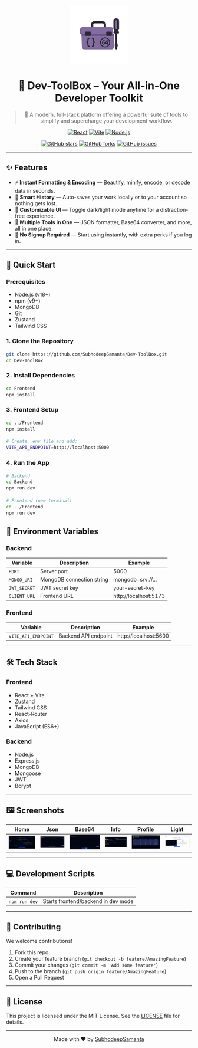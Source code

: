 <div align="center">

<img src="Frontend/public/logo.png" alt="Dev-ToolBox Logo" width="160"/>

# 🧰 Dev-ToolBox – Your All-in-One Developer Toolkit

> 🚀 A modern, full-stack platform offering a powerful suite of tools to simplify and supercharge your development workflow.

[![React](https://img.shields.io/badge/React-2025-61DAFB?style=for-the-badge&logo=react&logoColor=white&labelColor=1e1e1e)](https://reactjs.org/)
[![Vite](https://img.shields.io/badge/Vite-NextGen-646CFF?style=for-the-badge&logo=vite&logoColor=white&labelColor=1e1e1e)](https://vitejs.dev/)
[![Node.js](https://img.shields.io/badge/Node.js-BackEnd-339933?style=for-the-badge&logo=node.js&logoColor=white&labelColor=1e1e1e)](https://nodejs.org/)

[![GitHub stars](https://img.shields.io/github/stars/SubhodeepSamanta/Dev-ToolBox?style=social)](https://github.com/SubhodeepSamanta/Dev-ToolBox/stargazers)
[![GitHub forks](https://img.shields.io/github/forks/SubhodeepSamanta/Dev-ToolBox?style=social)](https://github.com/SubhodeepSamanta/Dev-ToolBox/network/members)
[![GitHub issues](https://img.shields.io/github/issues/SubhodeepSamanta/Dev-ToolBox?style=social)](https://github.com/SubhodeepSamanta/Dev-ToolBox/issues)

---

</div>

## ✨ Features

- ⚡ **Instant Formatting & Encoding** — Beautify, minify, encode, or decode data in seconds.
- 💾 **Smart History** — Auto-saves your work locally or to your account so nothing gets lost.
- 🎨 **Customizable UI** — Toggle dark/light mode anytime for a distraction-free experience.
- 🧩 **Multiple Tools in One** — JSON formatter, Base64 converter, and more, all in one place.
- 🚀 **No Signup Required** — Start using instantly, with extra perks if you log in.

---

## 🚀 Quick Start

### Prerequisites

- Node.js (v18+)
- npm (v9+)
- MongoDB 
- Git
- Zustand
- Tailwind CSS

### 1. Clone the Repository

```bash
git clone https://github.com/SubhodeepSamanta/Dev-ToolBox.git
cd Dev-ToolBox
```

### 2. Install Dependencies

```bash
cd Frontend
npm install
```

### 3. Frontend Setup

```bash
cd ../Frontend
npm install

# Create .env file and add:
VITE_API_ENDPOINT=http://localhost:5000
```

### 4. Run the App

```bash
# Backend
cd Backend
npm run dev

# Frontend (new terminal)
cd ../Frontend
npm run dev
```

## 📁 Environment Variables

### Backend

| Variable            | Description                 | Example                        |
|---------------------|-----------------------------|--------------------------------|
| `PORT`              | Server port                 | 5000                           |
| `MONGO_URI`         | MongoDB connection string   | mongodb+srv://...              |
| `JWT_SECRET`        | JWT secret key              | your-secret-key                |
| `CLIENT_URL`        | Frontend URL                | http://localhost:5173          |

### Frontend

| Variable            | Description                 | Example                        |
|---------------------|-----------------------------|--------------------------------|
| `VITE_API_ENDPOINT` | Backend API endpoint        | http://localhost:5600          |

---

## 🛠️ Tech Stack

### Frontend
- React + Vite
- Zustand
- Tailwind CSS
- React-Router
- Axios
- JavaScript (ES6+)

### Backend 
- Node.js
- Express.js
- MongoDB
- Mongoose
- JWT
- Bcrypt

---

## 🖼️ Screenshots

<div align="center">

| Home | Json | Base64 | Info | Profile | Light |
|--------------|-------------|----------|----------|----------|----------|
| ![Home](Screenshots/Home.png) | ![Json](Screenshots/Json.png) | ![Base64](Screenshots/Base64.png) | ![Info](Screenshots/Info.png) | ![Profile](Screenshots/Profile.png) | ![Light](Screenshots/Light.png) |

</div>

---

## 💻 Development Scripts

| Command        | Description                        |
|----------------|------------------------------------|
| `npm run dev`  | Starts frontend/backend in dev mode |

---

## 🤝 Contributing

We welcome contributions!

1. Fork this repo
2. Create your feature branch (`git checkout -b feature/AmazingFeature`)
3. Commit your changes (`git commit -m 'Add some feature'`)
4. Push to the branch (`git push origin feature/AmazingFeature`)
5. Open a Pull Request

---

## 📝 License

This project is licensed under the MIT License. See the [LICENSE](LICENSE) file for details.

---

<div align="center">

Made with ❤️ by [SubhodeepSamanta](https://github.com/SubhodeepSamanta)

</div>

